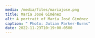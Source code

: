 ```yaml
---
media: /media/files/mariajose.png
title: María José Giménez
alt: A portrait of María José Giménez
caption: " Photo: Julian Parker-Burns"
date: 2022-11-23T10:19:00-0500
---
```

